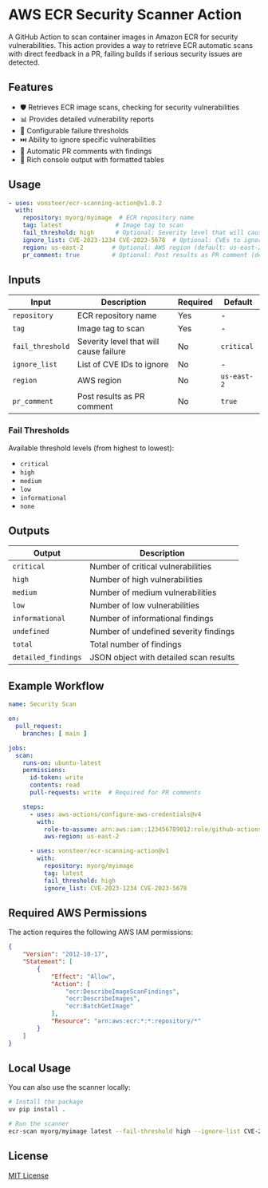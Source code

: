 # AWS ECR Security Scanner Action

A GitHub Action to scan container images in Amazon ECR for security vulnerabilities.
This action provides a way to retrieve ECR automatic scans with direct feedback in a PR, failing builds if serious security issues are detected.

## Features

- 🛡️ Retrieves ECR image scans, checking for security vulnerabilities
- 📊 Provides detailed vulnerability reports
- 🚫 Configurable failure thresholds
- ⏭️ Ability to ignore specific vulnerabilities
- 💬 Automatic PR comments with findings
- 🎨 Rich console output with formatted tables

## Usage

```yaml
- uses: vonsteer/ecr-scanning-action@v1.0.2
  with:
    repository: myorg/myimage  # ECR repository name
    tag: latest               # Image tag to scan
    fail_threshold: high      # Optional: Severity level that will cause failure (default: high)
    ignore_list: CVE-2023-1234 CVE-2023-5678  # Optional: CVEs to ignore
    region: us-east-2        # Optional: AWS region (default: us-east-2)
    pr_comment: true         # Optional: Post results as PR comment (default: true)
```

## Inputs

| Input | Description | Required | Default |
|-------|-------------|----------|---------|
| `repository` | ECR repository name | Yes | - |
| `tag` | Image tag to scan | Yes | - |
| `fail_threshold` | Severity level that will cause failure | No | `critical` |
| `ignore_list` | List of CVE IDs to ignore | No | - |
| `region` | AWS region | No | `us-east-2` |
| `pr_comment` | Post results as PR comment | No | `true` |

### Fail Thresholds

Available threshold levels (from highest to lowest):
- `critical`
- `high`
- `medium`
- `low`
- `informational`
- `none`

## Outputs

| Output | Description |
|--------|-------------|
| `critical` | Number of critical vulnerabilities |
| `high` | Number of high vulnerabilities |
| `medium` | Number of medium vulnerabilities |
| `low` | Number of low vulnerabilities |
| `informational` | Number of informational findings |
| `undefined` | Number of undefined severity findings |
| `total` | Total number of findings |
| `detailed_findings` | JSON object with detailed scan results |

## Example Workflow

```yaml
name: Security Scan

on:
  pull_request:
    branches: [ main ]

jobs:
  scan:
    runs-on: ubuntu-latest
    permissions:
      id-token: write
      contents: read
      pull-requests: write  # Required for PR comments

    steps:
      - uses: aws-actions/configure-aws-credentials@v4
        with:
          role-to-assume: arn:aws:iam::123456789012:role/github-actions
          aws-region: us-east-2

      - uses: vonsteer/ecr-scanning-action@v1
        with:
          repository: myorg/myimage
          tag: latest
          fail_threshold: high
          ignore_list: CVE-2023-1234 CVE-2023-5678
```

## Required AWS Permissions

The action requires the following AWS IAM permissions:
```json
{
    "Version": "2012-10-17",
    "Statement": [
        {
            "Effect": "Allow",
            "Action": [
                "ecr:DescribeImageScanFindings",
                "ecr:DescribeImages",
                "ecr:BatchGetImage"
            ],
            "Resource": "arn:aws:ecr:*:*:repository/*"
        }
    ]
}
```

## Local Usage

You can also use the scanner locally:

```bash
# Install the package
uv pip install .

# Run the scanner
ecr-scan myorg/myimage latest --fail-threshold high --ignore-list CVE-2023-1234
```

## License

[MIT License](LICENSE)
